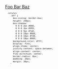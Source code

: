 <a href="#a">
    Foo
    <object type="owo/uwu">
        <a href="#b">
            Bar
        </a>
    </object>
    Baz
</a>

<div width="854" height="300">
<svg fill="none" viewBox="0 0 854 300" width="854" height="300" xmlns="http://www.w3.org/2000/svg">
  <foreignObject width="100%" height="100%">
    <div xmlns="http://www.w3.org/1999/xhtml">

      <style>
        .wtf {
          box-sizing: border-box;
          height: 250px;
          box-shadow:
            0 0 0 2px #000,
            0 0 0 3px #999,
            0 0 0 9px #fa0,
            0 0 0 10px #666,
            0 0 0 16px #fd0,
            0 0 0 18px #000;
          background-color: #fff;
          display: flex;
          align-items: center;
          justify-content: space-between;
          align-content: center;
          flex-direction: center;
          border-radius: 8px;
          padding: 24px;
          margin: 30px;
        }
        .wtf__item {
          padding: 24px;
        }
      </style>

      <div class="wtf">
        <div class="wtf__item">
          <h1>Привет!</h1>
          <p><a href="https://sglazov.ru/">https://sglazov.ru/</a></p>
        </div>
        <div class="wtf__item">
          <p>Это попытка поверстать в README-файле информации профиля привычным способом: <code>flex</code>, <code>css</code>, вот это всё.</p>
          <p>Я до конца не знаю, как себя поведёт ссылка в ссылке, но svg вставлено через тег <code>img</code>, поэтому кликаться не должно.</p>
        </div>
      </div>
    </div>
  </foreignObject>
</svg>
</div>
